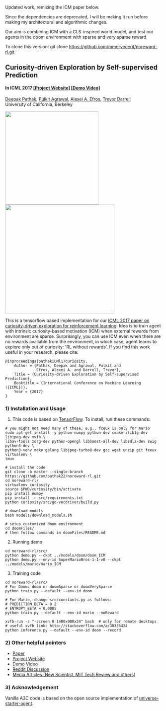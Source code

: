 Updated work, remixing the ICM paper below. 

Since the dependencies are deprecated, I will be making it run before making my architectural and algorithmic changes. 

Our aim is combining ICM with a CLS-inspired world model, and test our agents in the doom environment with sparse and very sparse reward.

To clone this version: 
    git clone https://github.com/mmervecerit/noreward-rl.git



## Curiosity-driven Exploration by Self-supervised Prediction ##
#### In ICML 2017 [[Project Website]](http://pathak22.github.io/noreward-rl/) [[Demo Video]](http://pathak22.github.io/noreward-rl/index.html#demoVideo)

[Deepak Pathak](https://people.eecs.berkeley.edu/~pathak/), [Pulkit Agrawal](https://people.eecs.berkeley.edu/~pulkitag/), [Alexei A. Efros](https://people.eecs.berkeley.edu/~efros/), [Trevor Darrell](https://people.eecs.berkeley.edu/~trevor/)<br/>
University of California, Berkeley<br/>

<img src="images/mario1.gif" width="300">    <img src="images/vizdoom.gif" width="351">

This is a tensorflow based implementation for our [ICML 2017 paper on curiosity-driven exploration for reinforcement learning](http://pathak22.github.io/noreward-rl/). Idea is to train agent with intrinsic curiosity-based motivation (ICM) when external rewards from environment are sparse. Surprisingly, you can use ICM even when there are no rewards available from the environment, in which case, agent learns to explore only out of curiosity: 'RL without rewards'. If you find this work useful in your research, please cite:

    @inproceedings{pathakICMl17curiosity,
        Author = {Pathak, Deepak and Agrawal, Pulkit and
                  Efros, Alexei A. and Darrell, Trevor},
        Title = {Curiosity-driven Exploration by Self-supervised Prediction},
        Booktitle = {International Conference on Machine Learning ({ICML})},
        Year = {2017}
    }

### 1) Installation and Usage
1.  This code is based on [TensorFlow](https://www.tensorflow.org/). To install, run these commands:
  ```Shell
  # you might not need many of these, e.g., fceux is only for mario
  sudo apt-get install -y python-numpy python-dev cmake zlib1g-dev libjpeg-dev xvfb \
  libav-tools xorg-dev python-opengl libboost-all-dev libsdl2-dev swig python3-dev \
  python3-venv make golang libjpeg-turbo8-dev gcc wget unzip git fceux virtualenv \
  tmux

  # install the code
  git clone -b master --single-branch https://github.com/pathak22/noreward-rl.git
  cd noreward-rl/
  virtualenv curiosity
  source $PWD/curiosity/bin/activate
  pip install numpy
  pip install -r src/requirements.txt
  python curiosity/src/go-vncdriver/build.py

  # download models
  bash models/download_models.sh

  # setup customized doom environment
  cd doomFiles/
  # then follow commands in doomFiles/README.md
  ```

2. Running demo
  ```Shell
  cd noreward-rl/src/
  python demo.py --ckpt ../models/doom/doom_ICM
  python demo.py --env-id SuperMarioBros-1-1-v0 --ckpt ../models/mario/mario_ICM
  ```

3. Training code
  ```Shell
  cd noreward-rl/src/
  # For Doom: doom or doomSparse or doomVerySparse
  python train.py --default --env-id doom

  # For Mario, change src/constants.py as follows:
  # PREDICTION_BETA = 0.2
  # ENTROPY_BETA = 0.0005
  python train.py --default --env-id mario --noReward

  xvfb-run -s "-screen 0 1400x900x24" bash  # only for remote desktops
  # useful xvfb link: http://stackoverflow.com/a/30336424
  python inference.py --default --env-id doom --record
  ```

### 2) Other helpful pointers
- [Paper](https://pathak22.github.io/noreward-rl/resources/icml17.pdf)
- [Project Website](http://pathak22.github.io/noreward-rl/)
- [Demo Video](http://pathak22.github.io/noreward-rl/index.html#demoVideo)
- [Reddit Discussion](https://redd.it/6bc8ul)
- [Media Articles (New Scientist, MIT Tech Review and others)](http://pathak22.github.io/noreward-rl/index.html#media)

### 3) Acknowledgement
Vanilla A3C code is based on the open source implementation of [universe-starter-agent](https://github.com/openai/universe-starter-agent).
